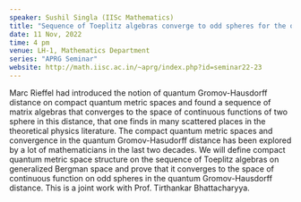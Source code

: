 ```yaml
---
speaker: Sushil Singla (IISc Mathematics)
title: "Sequence of Toeplitz algebras converge to odd spheres for the quantum Gromov-Hausdorff distance"
date: 11 Nov, 2022
time: 4 pm
venue: LH-1, Mathematics Department
series: "APRG Seminar"
website: http://math.iisc.ac.in/~aprg/index.php?id=seminar22-23
---
```


Marc Rieffel had introduced the notion of quantum Gromov-Hausdorff distance on compact quantum metric spaces
and found a sequence of matrix algebras that converges to the space of continuous functions of two sphere in
this distance, that one finds in many scattered places in the theoretical physics literature. The compact
quantum metric spaces and convergence in the quantum Gromov-Hasudorff distance has been explored by a lot of
mathematicians in the last two decades. We will define compact quantum metric space structure on the sequence
of Toeplitz algebras on generalized Bergman space and prove that it converges to the space of continuous
function on odd spheres in the quantum Gromov-Hausdorff distance. This is a joint work with Prof. Tirthankar
Bhattacharyya.
